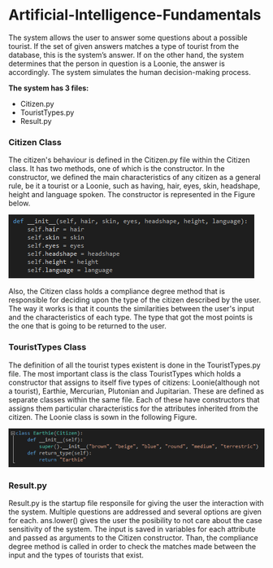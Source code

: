# Artificial-Intelligence-Fundamentals

The system allows the user to answer some questions about a
possible tourist. If the set of given answers matches a type of tourist from the database, this
is the system’s answer. If on the other hand, the system determines that the person
in question is a Loonie, the answer is accordingly.
The system simulates the human decision-making process.

**The system has 3 files:**
- Citizen.py
- TouristTypes.py
- Result.py

### Citizen Class
The citizen's behaviour is defined in the Citizen.py file within the Citizen class. It has two methods, one of which is the constructor.
In the constructor, we defined the main characteristics of any citizen as a general rule, be it a tourist or a Loonie, 
such as having, hair, eyes, skin, headshape, height and language spoken.
The constructor is represented in the Figure below.

![Figure 1](constructor.PNG)

Also, the Citizen class holds a compliance degree method that is responsible for deciding upon the type of the citizen described by the user.
The way it works is that it counts the similarities between the user's input and the characteristics of each type. The type that got the most points
is the one that is going to be returned to the user.

### TouristTypes Class
The definition of all the tourist types existent is done in the TouristTypes.py file. The most important class is the class TouristTypes 
which holds a constructor that assigns to itself five types of citizens: Loonie(although not a tourist), Earthie, Mercurian, Plutonian and Jupitarian. 
These are defined as separate classes within the same file. Each of these have constructors that assigns them particular characteristics for the 
attributes inherited from the citizen. The Loonie class is sown in the following Figure.

![Figure 2](earthie.PNG)

### Result.py
Result.py is the startup file responsile for giving the user the interaction with the system. Multiple questions are addressed and several options are 
given for each. ans.lower() gives the user the posibility to not care about the case sensitivity of the system. The input is saved in variables for 
each attribute and passed as arguments to the Citizen constructor. Than, the compliance degree method is called in order to check the matches made between
the input and the types of tourists that exist.
